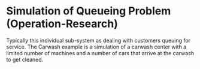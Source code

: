 # Simulation of Queueing Problem (Operation-Research)

Typically this individual sub-system as dealing with customers queuing for service. The Carwash example is a simulation of a carwash center with a limited number of machines and a number of cars that arrive at the carwash to get cleaned.
